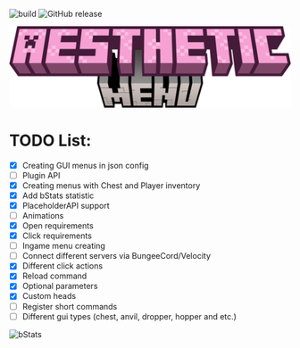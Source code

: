 ![build](https://img.shields.io/github/actions/workflow/status/s1stemdev/AestheticMenu/maven.yml) 
![GitHub release](https://img.shields.io/github/v/release/s1stemdev/AestheticMenu)

![head](.github/assets/plugin_title.png)
# TODO List:

- [x] Creating GUI menus in json config
- [ ] Plugin API
- [x] Creating menus with Chest and Player inventory
- [x] Add bStats statistic
- [x] PlaceholderAPI support
- [ ] Animations
- [x] Open requirements
- [x] Click requirements
- [ ] Ingame menu creating
- [ ] Connect different servers via BungeeCord/Velocity
- [x] Different click actions
- [x] Reload command
- [x] Optional parameters
- [x] Custom heads
- [ ] Register short commands
- [ ] Different gui types (chest, anvil, dropper, hopper and etc.)

![bStats](https://bstats.org/signatures/bukkit/AestheticMenu.svg)
